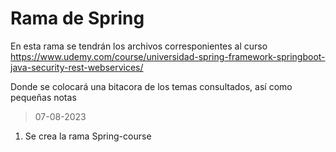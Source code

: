 # Rama de Spring
En esta rama se tendrán los archivos corresponientes al curso <https://www.udemy.com/course/universidad-spring-framework-springboot-java-security-rest-webservices/>

Donde se colocará una bitacora de los temas consultados, así como pequeñas notas
>07-08-2023
1. Se crea la rama Spring-course
